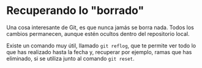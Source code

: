 # Recuperando lo "borrado"
Una cosa interesante de Git, es que nunca jamás se borra nada. Todos los cambios permanecen, aunque estén ocultos dentro del repositorio local.

Existe un comando muy útil, llamado `git reflog`, que te permite ver todo lo que has realizado hasta la fecha y, recuperar por ejemplo, ramas que has eliminado, si se utiliza junto al comando `git reset`.

